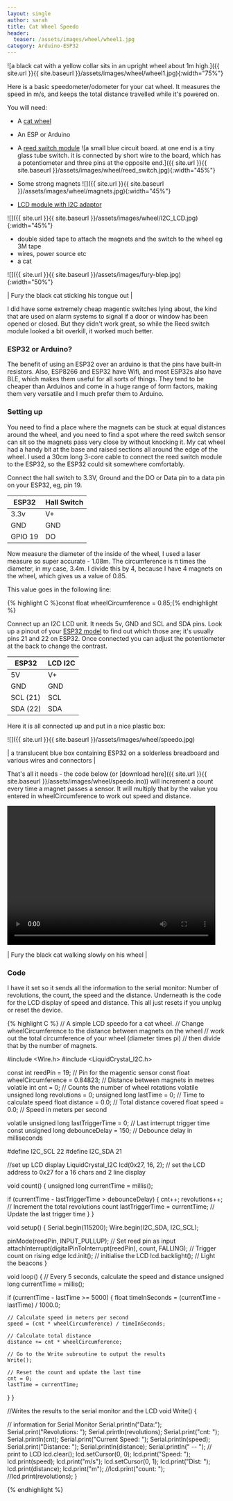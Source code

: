 ```yaml
---
layout: single
author: sarah
title: Cat Wheel Speedo
header:
  teaser: /assets/images/wheel/wheel1.jpg
category: Arduino-ESP32
---
```


![a black cat with a yellow collar sits in an upright wheel about 1m high.]({{ site.url }}{{ site.baseurl }}/assets/images/wheel/wheel1.jpg){:width="75%"}

Here is a basic speedometer/odometer for your cat wheel. It measures the speed in m/s, and keeps the total distance travelled while it's powered on.

You will need:
- A [cat wheel](https://onefastcat.com/products/cat-wheel)
- An ESP or Arduino
- A [reed switch module](https://components101.com/modules/reed-switch-sensor-module) ![a small blue circuit board. at one end is a tiny glass tube switch. it is connected by short wire to the board, which has a potentiometer and three pins at the opposite end.]({{ site.url }}{{ site.baseurl }}/assets/images/wheel/reed_switch.jpg){:width="45%"} 


- Some strong magnets ![]({{ site.url }}{{ site.baseurl }}/assets/images/wheel/magnets.jpg){:width="45%"}  
- [LCD module with I2C adaptor](https://randomnerdtutorials.com/esp32-esp8266-i2c-lcd-arduino-ide/)

![]({{ site.url }}{{ site.baseurl }}/assets/images/wheel/I2C_LCD.jpg){:width="45%"} 

- double sided tape to attach the magnets and the switch to the wheel eg 3M tape
- wires, power source etc
- a cat

![]({{ site.url }}{{ site.baseurl }}/assets/images/fury-blep.jpg){:width="50%"}

| Fury the black cat sticking his tongue out |

I did have some extremely cheap magentic switches lying about, the kind that are used on alarm systems to signal if a door or window has been opened or closed. But they didn't work great, so while the Reed switch module looked a bit overkill, it worked much better. 

### ESP32 or Arduino?

The benefit of using an ESP32 over an arduino is that the pins have built-in resistors. Also, ESP8266 and ESP32 have Wifi, and most ESP32s also have BLE, which makes them useful for all sorts of things. They tend to be cheaper than Arduinos and come in a huge range of form factors, making them very versatile and I much prefer them to Arduino.

### Setting up

You need to find a place where the magnets can be stuck at equal distances around the wheel, and you need to find a spot where the reed switch sensor can sit so the magnets pass very close by without knocking it. My cat wheel had a handy bit at the base and raised sections all around the edge of the wheel. I used a 30cm long 3-core cable to connect the reed switch module to the ESP32, so the ESP32 could sit somewhere comfortably.

Connect the hall switch to 3.3V, Ground and the DO or Data pin to a data pin on your ESP32, eg, pin 19.

| ESP32   | Hall Switch |
|---------|-------------|
| 3.3v    | V+          |
| GND     | GND         |
| GPIO 19 | DO          |

Now measure the diameter of the inside of the wheel, I used a laser measure so super accurate - 1.08m. The circumference is π times the diameter, in my case, 3.4m. I divide this by 4, because I have 4 magnets on the wheel, which gives us a value of 0.85.

This value goes in the following line:

{% highlight C %}const float wheelCircumference = 0.85;{% endhighlight %}

Connect up an I2C LCD unit. It needs 5v, GND and SCL and SDA pins. Look up a pinout of your [ESP32 model](https://www.espboards.dev/esp32/) to find out which those are; it's usually pins 21 and 22 on ESP32. Once connected you can adjust the potentiometer at the back to change the contrast.

| ESP32    | LCD I2C |
|----------|---------|
| 5V       | V+      |
| GND      | GND     |
| SCL (21) | SCL     |
| SDA (22) | SDA     |

Here it is all connected up and put in a nice plastic box:

![]({{ site.url }}{{ site.baseurl }}/assets/images/wheel/speedo.jpg)

| a translucent blue box containing ESP32 on a solderless breadboard and various wires and connectors |

That's all it needs - the code below (or [download here]({{ site.url }}{{ site.baseurl }}/assets/images/wheel/speedo.ino)) will increment a count every time a magnet passes a sensor. It will multiply that by the value you entered in wheelCircumference to work out speed and distance.


<video width="480" height="320" controls="controls">
  <source src="/assets/images/wheel/wheel.mp4 " type="video/mp4">
</video> 

| Fury the black cat walking slowly on his wheel |

### Code

I have it set so it sends all the information to the serial monitor: Number of revolutions, the count, the speed and the distance. Underneath is the code for the LCD display of speed and distance. This all just resets if you unplug or reset the device.

{% highlight C %}
// A simple LCD speedo for a cat wheel. 
// Change wheelCircumference to the distance between magnets on the wheel
// work out the total circumference of your wheel (diameter times pi) 
// then divide that by the number of magnets.

#include <Wire.h>
#include <LiquidCrystal_I2C.h>

const int reedPin = 19;                 // Pin for the magentic sensor
const float wheelCircumference = 0.84823;  // Distance between magnets in metres 
volatile int cnt = 0;     // Counts the number of wheel rotations
volatile unsigned long revolutions = 0;
unsigned long lastTime = 0;  // Time to calculate speed
float distance = 0.0;        // Total distance covered
float speed = 0.0;           // Speed in meters per second

volatile unsigned long lastTriggerTime = 0;  // Last interrupt trigger time
const unsigned long debounceDelay = 150;     // Debounce delay in milliseconds

#define I2C_SCL 22
#define I2C_SDA 21

//set up LCD display
LiquidCrystal_I2C lcd(0x27, 16, 2);  // set the LCD address to 0x27 for a 16 chars and 2 line display

void count() {
  unsigned long currentTime = millis();
  
  if (currentTime - lastTriggerTime > debounceDelay) {
    cnt++;
    revolutions++;                  // Increment the total revolutions count
    lastTriggerTime = currentTime;  // Update the last trigger time
  }
}

void setup() {
  Serial.begin(115200);
  Wire.begin(I2C_SDA, I2C_SCL);

  pinMode(reedPin, INPUT_PULLUP);                                   // Set reed pin as input
  attachInterrupt(digitalPinToInterrupt(reedPin), count, FALLING);  // Trigger count on rising edge
  lcd.init();                                                       // initialise the LCD
  lcd.backlight();                                                  // Light the beacons
}


void loop() {
  // Every 5 seconds, calculate the speed and distance
  unsigned long currentTime = millis();

  if (currentTime - lastTime >= 5000) {
    float timeInSeconds = (currentTime - lastTime) / 1000.0;

    // Calculate speed in meters per second
    speed = (cnt * wheelCircumference) / timeInSeconds;

    // Calculate total distance
    distance += cnt * wheelCircumference;

    // Go to the Write subroutine to output the results
    Write();

    // Reset the count and update the last time
    cnt = 0;
    lastTime = currentTime;
  }
}


//Writes the results to the serial monitor and the LCD
void Write() {

  // information for Serial Monitor
  Serial.println("Data:");
  Serial.print("Revolutions: ");
  Serial.println(revolutions);
  Serial.print("cnt: ");
  Serial.println(cnt);
  Serial.print("Current Speed: ");
  Serial.println(speed);
  Serial.print("Distance: ");
  Serial.println(distance);
  Serial.println(" -- ");
  // print to LCD
  lcd.clear();
  lcd.setCursor(0, 0);
  lcd.print("Speed: ");
  lcd.print(speed);
  lcd.print("m/s");
  lcd.setCursor(0, 1);
  lcd.print("Dist: ");
  lcd.print(distance);
  lcd.print("m");
  //lcd.print("count: ");
  //lcd.print(revolutions);
}

 {% endhighlight %}